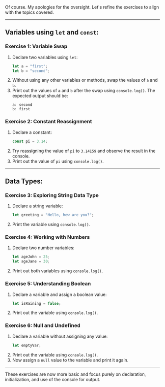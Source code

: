 Of course. My apologies for the oversight. Let's refine the exercises to align with the topics covered.

---

## **Variables using `let` and `const`**:

### **Exercise 1: Variable Swap**
1. Declare two variables using `let`:
   ```javascript
   let a = "first";
   let b = "second";
   ```
2. Without using any other variables or methods, swap the values of `a` and `b`.
3. Print out the values of `a` and `b` after the swap using `console.log()`. The expected output should be:
   ```
   a: second
   b: first
   ```

### **Exercise 2: Constant Reassignment**
1. Declare a constant:
   ```javascript
   const pi = 3.14;
   ```
2. Try reassigning the value of `pi` to `3.14159` and observe the result in the console.
3. Print out the value of `pi` using `console.log()`.

---

## **Data Types**:

### **Exercise 3: Exploring String Data Type**
1. Declare a string variable:
   ```javascript
   let greeting = "Hello, how are you?";
   ```
2. Print the variable using `console.log()`.

### **Exercise 4: Working with Numbers**
1. Declare two number variables:
   ```javascript
   let ageJohn = 25;
   let ageJane = 30;
   ```
2. Print out both variables using `console.log()`.

### **Exercise 5: Understanding Boolean**
1. Declare a variable and assign a boolean value:
   ```javascript
   let isRaining = false;
   ```
2. Print out the variable using `console.log()`.

### **Exercise 6: Null and Undefined**
1. Declare a variable without assigning any value:
   ```javascript
   let emptyVar;
   ```
2. Print out the variable using `console.log()`.
3. Now assign a `null` value to the variable and print it again.

---

These exercises are now more basic and focus purely on declaration, initialization, and use of the console for output.
